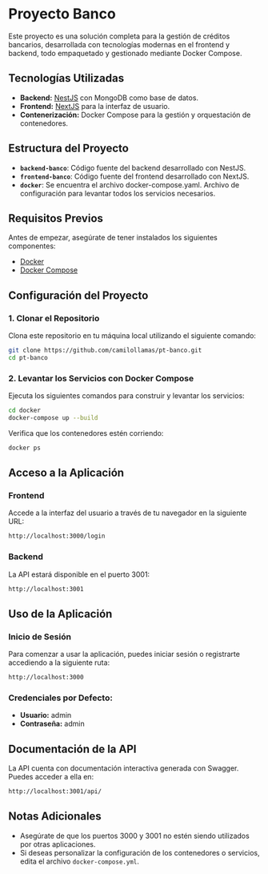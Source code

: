 # Proyecto Banco

Este proyecto es una solución completa para la gestión de créditos bancarios, desarrollada con tecnologías modernas en el frontend y backend, todo empaquetado y gestionado mediante Docker Compose.

## Tecnologías Utilizadas

- **Backend:** [NestJS](https://nestjs.com/) con MongoDB como base de datos.
- **Frontend:** [NextJS](https://nextjs.org/) para la interfaz de usuario.
- **Contenerización:** Docker Compose para la gestión y orquestación de contenedores.

## Estructura del Proyecto

- **`backend-banco`**: Código fuente del backend desarrollado con NestJS.
- **`frontend-banco`**: Código fuente del frontend desarrollado con NextJS.
- **`docker`**: Se encuentra el archivo docker-compose.yaml. Archivo de configuración para levantar todos los servicios necesarios.

## Requisitos Previos

Antes de empezar, asegúrate de tener instalados los siguientes componentes:

- [Docker](https://www.docker.com/)
- [Docker Compose](https://docs.docker.com/compose/)

## Configuración del Proyecto

### 1. Clonar el Repositorio

Clona este repositorio en tu máquina local utilizando el siguiente comando:

```bash
git clone https://github.com/camilollamas/pt-banco.git
cd pt-banco
```

### 2. Levantar los Servicios con Docker Compose

Ejecuta los siguientes comandos para construir y levantar los servicios:

```bash
cd docker
docker-compose up --build
```

Verifica que los contenedores estén corriendo:

```bash
docker ps
```

## Acceso a la Aplicación

### Frontend
Accede a la interfaz del usuario a través de tu navegador en la siguiente URL:

```bash
http://localhost:3000/login
```

### Backend
La API estará disponible en el puerto 3001:

```bash
http://localhost:3001
```

## Uso de la Aplicación

### Inicio de Sesión
Para comenzar a usar la aplicación, puedes iniciar sesión o registrarte accediendo a la siguiente ruta:

```bash
http://localhost:3000
```

### Credenciales por Defecto:
- **Usuario:** admin
- **Contraseña:** admin


## Documentación de la API

La API cuenta con documentación interactiva generada con Swagger. Puedes acceder a ella en:

```bash
http://localhost:3001/api/
```

## Notas Adicionales

- Asegúrate de que los puertos 3000 y 3001 no estén siendo utilizados por otras aplicaciones.
- Si deseas personalizar la configuración de los contenedores o servicios, edita el archivo `docker-compose.yml`.

